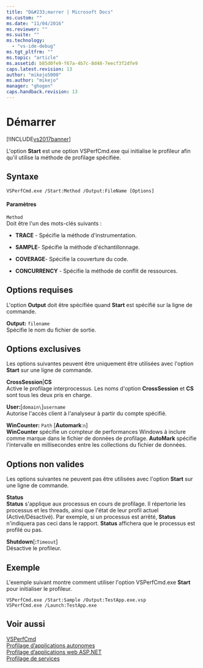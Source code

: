 ```yaml
---
title: "D&#233;marrer | Microsoft Docs"
ms.custom: ""
ms.date: "11/04/2016"
ms.reviewer: ""
ms.suite: ""
ms.technology: 
  - "vs-ide-debug"
ms.tgt_pltfrm: ""
ms.topic: "article"
ms.assetid: b85d0fe9-f67a-4b7c-8d48-7eecf3f2dfe9
caps.latest.revision: 13
author: "mikejo5000"
ms.author: "mikejo"
manager: "ghogen"
caps.handback.revision: 13
---
```

# D&#233;marrer
[!INCLUDE[vs2017banner](../code-quality/includes/vs2017banner.md)]

L'option **Start** est une option VSPerfCmd.exe qui initialise le profileur afin qu'il utilise la méthode de profilage spécifiée.  
  
## Syntaxe  
  
```  
VSPerfCmd.exe /Start:Method /Output:FileName [Options]  
```  
  
#### Paramètres  
 `Method`  
 Doit être l'un des mots\-clés suivants :  
  
-   **TRACE** \- Spécifie la méthode d'instrumentation.  
  
-   **SAMPLE**\- Spécifie la méthode d'échantillonnage.  
  
-   **COVERAGE**\- Spécifie la couverture du code.  
  
-   **CONCURRENCY** \- Spécifie la méthode de conflit de ressources.  
  
## Options requises  
 L'option **Output** doit être spécifiée quand **Start** est spécifié sur la ligne de commande.  
  
 **Output:** `filename`  
 Spécifie le nom du fichier de sortie.  
  
## Options exclusives  
 Les options suivantes peuvent être uniquement être utilisées avec l'option **Start** sur une ligne de commande.  
  
 **CrossSession**&#124;**CS**  
 Active le profilage interprocessus.  Les noms d'option **CrossSession** et **CS** sont tous les deux pris en charge.  
  
 **User:**\[`domain\`\]`username`  
 Autorise l'accès client à l'analyseur à partir du compte spécifié.  
  
 **WinCounter:** `Path` \[**Automark**:`n`\]  
 **WinCounter** spécifie un compteur de performances Windows à inclure comme marque dans le fichier de données de profilage.  **AutoMark** spécifie l'intervalle en millisecondes entre les collections du fichier de données.  
  
## Options non valides  
 Les options suivantes ne peuvent pas être utilisées avec l'option **Start** sur une ligne de commande.  
  
 **Status**  
 **Status** s'applique aux processus en cours de profilage.  Il répertorie les processus et les threads, ainsi que l'état de leur profil actuel \(Activé\/Désactivé\).  Par exemple, si un processus est arrêté, **Status** n'indiquera pas ceci dans le rapport.  **Status** affichera que le processus est profilé ou pas.  
  
 **Shutdown**\[**:**`Timeout`\]  
 Désactive le profileur.  
  
## Exemple  
 L'exemple suivant montre comment utiliser l'option VSPerfCmd.exe **Start** pour initialiser le profileur.  
  
```  
VSPerfCmd.exe /Start:Sample /Output:TestApp.exe.vsp  
VSPerfCmd.exe /Launch:TestApp.exe  
```  
  
## Voir aussi  
 [VSPerfCmd](../profiling/vsperfcmd.md)   
 [Profilage d’applications autonomes](../profiling/command-line-profiling-of-stand-alone-applications.md)   
 [Profilage d’applications web ASP.NET](../profiling/command-line-profiling-of-aspnet-web-applications.md)   
 [Profilage de services](../profiling/command-line-profiling-of-services.md)